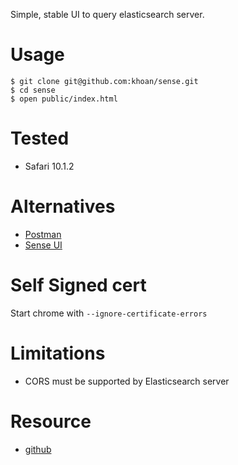 Simple, stable UI to query elasticsearch server.

# Usage

```
$ git clone git@github.com:khoan/sense.git
$ cd sense
$ open public/index.html
```

# Tested

- Safari 10.1.2

# Alternatives

- [Postman](http://www.getpostman.com)
- [Sense UI](https://www.elastic.co/guide/en/sense/current/sense-ui.html)

# Self Signed cert

Start chrome with `--ignore-certificate-errors`

# Limitations

- CORS must be supported by Elasticsearch server

# Resource

- [github](https://github.com/elastic/sense)
